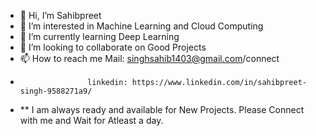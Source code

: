 - 👋 Hi, I’m Sahibpreet
- 👀 I’m interested in Machine Learning and Cloud Computing
- 🌱 I’m currently learning Deep Learning
- 💞️ I’m looking to collaborate on Good Projects 
- 📫 How to reach me Mail: singhsahib1403@gmail.com/connect 
-                    linkedin: https://www.linkedin.com/in/sahibpreet-singh-9588271a9/
- ** I am always ready and available for New Projects. Please Connect with me and Wait for Atleast a day.

<!---
sahibarneja/sahibarneja is a ✨ special ✨ repository because its `README.md` (this file) appears on your GitHub profile.
You can click the Preview link to take a look at your changes.
--->
